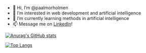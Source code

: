 - 👋 Hi, I’m @paalmorholmen
- 👀 I’m interested in web development and artificial intelligence
- 🌱 I’m currently learning methods in artificial intelligence
- 📫 Message me on [LinkedIn](https://www.linkedin.com/in/p%C3%A5l-andreas-morholmen-93bbb0198/)!

[![Anurag's GitHub stats](https://github-readme-stats.vercel.app/api?username=paalmorholmen)](https://github.com/anuraghazra/github-readme-stats)

[![Top Langs](https://github-readme-stats.vercel.app/api/top-langs/?username=paalmorholmen)](https://github.com/anuraghazra/github-readme-stats)
